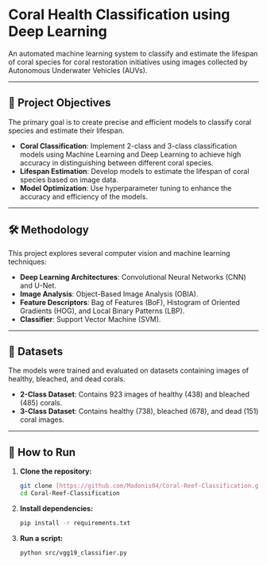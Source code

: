 # Coral Health Classification using Deep Learning

An automated machine learning system to classify and estimate the lifespan of coral species for coral restoration initiatives using images collected by Autonomous Underwater Vehicles (AUVs).

---

## 🎯 Project Objectives

The primary goal is to create precise and efficient models to classify coral species and estimate their lifespan.
* **Coral Classification**: Implement 2-class and 3-class classification models using Machine Learning and Deep Learning to achieve high accuracy in distinguishing between different coral species.
* **Lifespan Estimation**: Develop models to estimate the lifespan of coral species based on image data.
* **Model Optimization**: Use hyperparameter tuning to enhance the accuracy and efficiency of the models.

---

## 🛠️ Methodology

This project explores several computer vision and machine learning techniques:
* **Deep Learning Architectures**: Convolutional Neural Networks (CNN) and U-Net.
* **Image Analysis**: Object-Based Image Analysis (OBIA).
* **Feature Descriptors**: Bag of Features (BoF), Histogram of Oriented Gradients (HOG), and Local Binary Patterns (LBP).
* **Classifier**: Support Vector Machine (SVM).

---

## 💾 Datasets

The models were trained and evaluated on datasets containing images of healthy, bleached, and dead corals.
* **2-Class Dataset**: Contains 923 images of healthy (438) and bleached (485) corals.
* **3-Class Dataset**: Contains healthy (738), bleached (678), and dead (151) coral images.

---

## 🚀 How to Run

1.  **Clone the repository:**
    ```bash
    git clone [https://github.com/Madonis04/Coral-Reef-Classification.git](https://github.com/Madonis04/Coral-Reef-Classification.git)
    cd Coral-Reef-Classification
    ```
2.  **Install dependencies:**
    ```bash
    pip install -r requirements.txt
    ```
3.  **Run a script:**
    ```bash
    python src/vgg19_classifier.py
    ```
